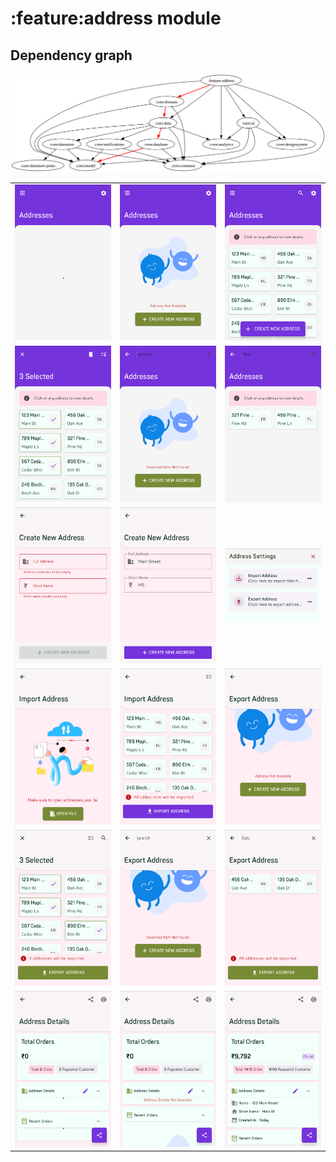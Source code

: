 # :feature:address module
## Dependency graph
![Dependency graph](../../docs/images/graphs/dep_graph_feature_address.svg)



|                                                                                                                 |                                                                                                                                             |                                                                                                                                           |
|-----------------------------------------------------------------------------------------------------------------|---------------------------------------------------------------------------------------------------------------------------------------------|-------------------------------------------------------------------------------------------------------------------------------------------|
| ![AddOnItemScreenLoading_phone.png](./src/test/screenshots/AddressScreenLoading_phone.png)                      | ![AddEditItemScreenWithEmptyData_phone.png](./src/test/screenshots/AddressScreenEmptyContent_phone.png)                                     | ![AddressScreenSuccessContent_phone.png](./src/test/screenshots/AddressScreenSuccessContent_phone.png)                                    |
| ![ItemsPopulatedAndSelected_phone.png](./src/test/screenshots/AddressPopulatedAndSelected_phone.png)            | ![ShowSearchBarAndGetEmptyResult_phone.png](./src/test/screenshots/ShowSearchBarAndGetEmptyResult_phone.png)                                | ![ShowSearchBarAndGetSuccessResult_phone.png](./src/test/screenshots/ShowSearchBarAndGetSuccessResult_phone.png)                          |
| ![AddEditItemScreenWithEmptyData_phone.png](./src/test/screenshots/AddEditAddressScreenWithEmptyData_phone.png) | ![AddEditItemScreenWithDummyData_phone.png](./src/test/screenshots/AddEditAddressScreenWithDummyData_phone.png)                             | ![ShowSettingsBottomSheet_phone.png](./src/test/screenshots/ShowSettingsBottomSheet_phone.png)                                            |
| ![ImportScreenWithEmptyData_phone.png](./src/test/screenshots/AddressImportScreenWithEmptyData_phone.png)       | ![ImportScreenWithSomeData_phone.png](./src/test/screenshots/AddressImportScreenWithSomeData_phone.png)                                     | ![ExportScreenWithEmptyData_phone.png](./src/test/screenshots/AddressExportScreenWithEmptyData_phone.png)                                 |
| ![ExportScreenWithSomeData_phone.png](./src/test/screenshots/AddressExportScreenWithSomeData_phone.png)         | ![ExportScreenPerformSearchAndGetEmptyResult_phone.png](./src/test/screenshots/AddressExportScreenPerformSearchAndGetEmptyResult_phone.png) | ![ExportScreenPerformSearchAndGetSomeResult_phone.png](./src/test/screenshots/AddressExportScreenPerformSearchAndGetSomeResult_phone.png) |
| ![AddressDetailsScreenLoading_phone.png](./src/test/screenshots/AddressDetailsScreenLoading_phone.png)          | ![AddressDetailsScreenEmpty_phone.png](./src/test/screenshots/AddressDetailsScreenEmpty_phone.png)                                          | ![AddressDetailsScreenPopulated_phone.png](./src/test/screenshots/AddressDetailsScreenPopulated_phone.png)                                |


